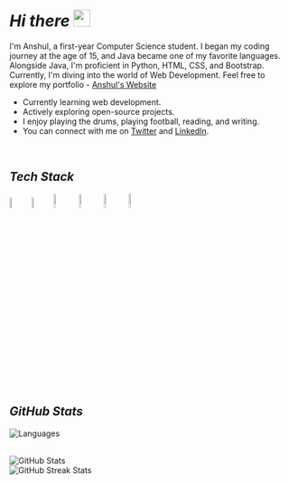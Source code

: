 # ***Hi there*** <img src="https://raw.githubusercontent.com/MartinHeinz/MartinHeinz/master/wave.gif" width="30px">

I'm Anshul, a first-year Computer Science student. I began my coding journey at the age of 15, and Java became one of my favorite languages. Alongside Java, I'm proficient in Python, HTML, CSS, and Bootstrap. Currently, I'm diving into the world of Web Development. Feel free to explore my portfolio - [Anshul's Website](https://anshul439.github.io/Personal-Website/)

- Currently learning web development.
- Actively exploring open-source projects.
- I enjoy playing the drums, playing football, reading, and writing.
- You can connect with me on [Twitter](https://twitter.com/Anshul_439) and [LinkedIn](https://www.linkedin.com/in/anshul-wadhwa). 

<br>

## ***Tech Stack***
<p style="align:center">
   <img src="https://cdn.worldvectorlogo.com/logos/html-1.svg" style="width: 7%;">
   <img src="https://cdn.worldvectorlogo.com/logos/css-3.svg" style="width: 7%;">
   <img src="https://cdn.worldvectorlogo.com/logos/bootstrap-4.svg" style="width: 8%;">
   <img src="https://cdn.worldvectorlogo.com/logos/logo-javascript.svg" style="width: 8%;">
   <img src="https://cdn.worldvectorlogo.com/logos/java.svg" style="width: 8%;">
   <img src="https://cdn.worldvectorlogo.com/logos/python-5.svg" style="width: 8%;">
</p>

<br>

## ***GitHub Stats***
<p >
   <img src="https://github-readme-stats.vercel.app/api/top-langs/?username=Anshul439&layout=compact&theme=radical" alt="Languages">
</p>
   
<br>

<img src="https://github-readme-stats.vercel.app/api?username=Anshul439&show_icons=true&theme=radical" alt="GitHub Stats">

<br>

<img src="https://github-readme-streak-stats.herokuapp.com/?user=Anshul439&theme=radical" alt="GitHub Streak Stats">







<!--START_SECTION:activity-->
<!-- 1. 🎉 Created a new issue in [Dev-Geeks](https://github.com/pranjay-poddar/Dev-Geeks)
2. 💪 Opened a pull request in [my-repo](https://github.com/your-username/my-repo)
3. 🌟 Starred [another-user/repo](https://github.com/another-user/repo)
4. 🗣 Commented on issue [#123](https://github.com/another-user/repo/issues/123)
5. 🚀 Released version 1.0.0 of [my-package](https://github.com/your-username/my-package) -->
<!--END_SECTION:activity-->

